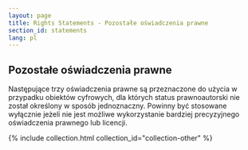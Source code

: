 ```yaml
---
layout: page
title: Rights Statements - Pozostałe oświadczenia prawne
section_id: statements
lang: pl
---
```


## Pozostałe oświadczenia prawne

Następujące trzy oświadczenia prawne są przeznaczone do użycia w przypadku obiektów cyfrowych, dla których status prawnoautorski nie został określony w sposób jednoznaczny. Powinny być stosowane wyłącznie jeżeli nie jest możliwe wykorzystanie bardziej precyzyjnego oświadczenia prawnego lub licencji.

{% include collection.html collection_id="collection-other" %}

